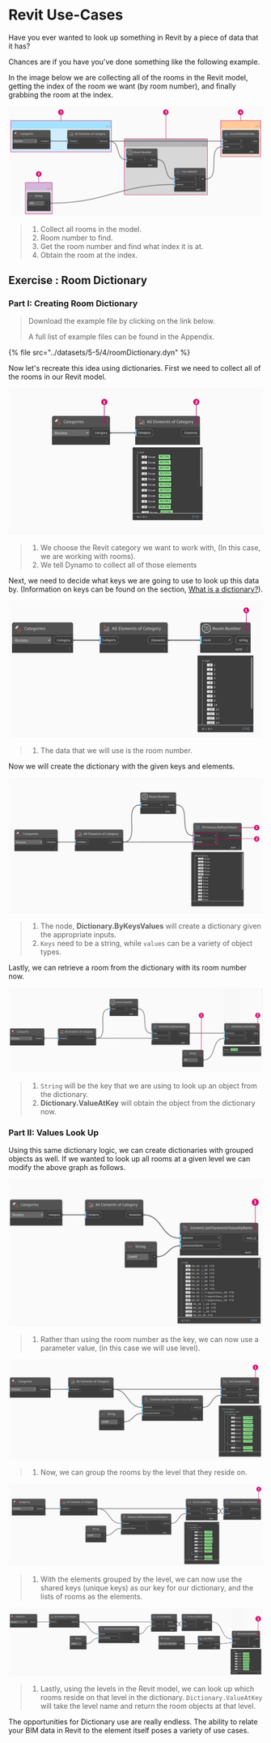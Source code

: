 # Revit Use-Cases

Have you ever wanted to look up something in Revit by a piece of data that it has?

Chances are if you have you've done something like the following example.

In the image below we are collecting all of the rooms in the Revit model, getting the index of the room we want (by room number), and finally grabbing the room at the index.

![](<../images/5-5/4/dictionary - collect room in revit model.jpg>)

> 1. Collect all rooms in the model.
> 2. Room number to find.
> 3. Get the room number and find what index it is at.
> 4. Obtain the room at the index.

## Exercise : Room Dictionary

### Part I: Creating Room Dictionary

> Download the example file by clicking on the link below.
>
> A full list of example files can be found in the Appendix.

{% file src="../datasets/5-5/4/roomDictionary.dyn" %}

Now let's recreate this idea using dictionaries. First we need to collect all of the rooms in our Revit model.

![](<../images/5-5/4/dictionary - exercise I - 01.jpg>)

> 1. We choose the Revit category we want to work with, (In this case, we are working with rooms).
> 2. We tell Dynamo to collect all of those elements

Next, we need to decide what keys we are going to use to look up this data by. (Information on keys can be found on the section, [What is a dictionary?](9-1\_what-is-a-dictionary.md)).

![](<../images/5-5/4/dictionary - exercise I - 02.jpg>)

> 1. The data that we will use is the room number.

Now we will create the dictionary with the given keys and elements.

![](<../images/5-5/4/dictionary - exercise I - 03.jpg>)

> 1. The node, **Dictionary.ByKeysValues** will create a dictionary given the appropriate inputs.
> 2. `Keys` need to be a string, while `values` can be a variety of object types.

Lastly, we can retrieve a room from the dictionary with its room number now.

![](<../images/5-5/4/dictionary - exercise I - 04.jpg>)

> 1. `String` will be the key that we are using to look up an object from the dictionary.
> 2. **Dictionary.ValueAtKey** will obtain the object from the dictionary now.

### Part II: Values Look Up

Using this same dictionary logic, we can create dictionaries with grouped objects as well. If we wanted to look up all rooms at a given level we can modify the above graph as follows.

![](<../images/5-5/4/dictionary - exercise II - 01.jpg>)

> 1. Rather than using the room number as the key, we can now use a parameter value, (in this case we will use level).

![](<../images/5-5/4/dictionary - exercise II - 02.jpg>)

> 1. Now, we can group the rooms by the level that they reside on.

![](<../images/5-5/4/dictionary - exercise II - 03.jpg>)

> 1. With the elements grouped by the level, we can now use the shared keys (unique keys) as our key for our dictionary, and the lists of rooms as the elements.

![](<../images/5-5/4/dictionary - exercise II - 04.jpg>)

> 1. Lastly, using the levels in the Revit model, we can look up which rooms reside on that level in the dictionary. `Dictionary.ValueAtKey` will take the level name and return the room objects at that level.

The opportunities for Dictionary use are really endless. The ability to relate your BIM data in Revit to the element itself poses a variety of use cases.
